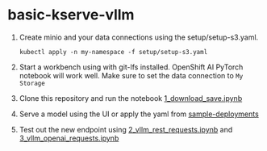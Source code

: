 # basic-kserve-vllm

1. Create minio and your data connections using the setup/setup-s3.yaml.
   ```shell
   kubectl apply -n my-namespace -f setup/setup-s3.yaml 
   ```

2. Start a workbench using with git-lfs installed.  OpenShift AI PyTorch notebook will work well.  Make sure to set the data connection to `My Storage`

3. Clone this repository and run the notebook [1_download_save.ipynb](1_download_save.ipynb)

4. Serve a model using the UI or apply the yaml from [sample-deployments](sample-deployments)

5. Test out the new endpoint using [2_vllm_rest_requests.ipynb](2_vllm_rest_requests.ipynb) and [3_vllm_openai_requests.ipynb](3_vllm_openai_requests.ipynb)
